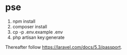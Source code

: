 # pse
1. npm install
2. composer install
3. cp -p .env.example .env
4. php artisan key:generate

Thereafter follow https://laravel.com/docs/5.3/passport.
